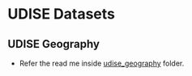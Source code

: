 # UDISE Datasets

## UDISE Geography
- Refer the read me inside [udise_geography](./udise_geography/README.md) folder.